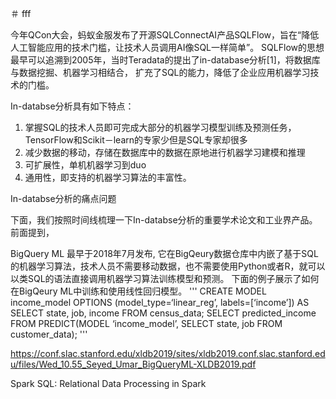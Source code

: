 ＃ fff

今年QCon大会，蚂蚁金服发布了开源SQLConnectAI产品SQLFlow，旨在“降低人工智能应用的技术门槛，让技术人员调用AI像SQL一样简单”。
SQLFlow的思想最早可以追溯到2005年，当时Teradata的提出了in-database分析[1]，将数据库与数据挖掘、机器学习相结合，
扩充了SQL的能力，降低了企业应用机器学习技术的门槛。

In-databse分析具有如下特点：
1. 掌握SQL的技术人员即可完成大部分的机器学习模型训练及预测任务，TensorFlow和Scikit－learn的专家少但是SQL专家却很多
2. 减少数据的移动，存储在数据库中的数据在原地进行机器学习建模和推理
3. 可扩展性，单机机器学习到duo
4. 通用性，即支持的机器学习算法的丰富性。


In-databse分析的痛点问题

下面，我们按照时间线梳理一下In-databse分析的重要学术论文和工业界产品。
前面提到，

BigQuery ML 最早于2018年7月发布, 它在BigQeury数据仓库中内嵌了基于SQL的机器学习算法，技术人员不需要移动数据，也不需要使用Python或者R，就可以以类SQL的语法直接调用机器学习算法训练模型和预测。
下面的例子展示了如何在BigQeury ML中训练和使用线性回归模型。
'''
CREATE MODEL income_model
 OPTIONS (model_type=‘linear_reg’, labels=[‘income’])
 AS SELECT state, job, income FROM census_data;
SELECT predicted_income FROM PREDICT(MODEL ‘income_model’,
 SELECT state, job FROM customer_data);
'''




https://conf.slac.stanford.edu/xldb2019/sites/xldb2019.conf.slac.stanford.edu/files/Wed_10.55_Seyed_Umar_BigQueryML-XLDB2019.pdf

Spark SQL: Relational Data Processing in Spark
